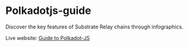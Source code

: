 # Polkadotjs-guide
Discover the key features of Substrate Relay chains through infographics.

Live website: [Guide to Polkadot-JS](https://anaelleltd.github.io/polkadotjs-guide/)
